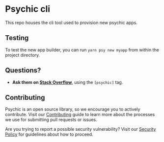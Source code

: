 # Psychic cli

This repo houses the cli tool used to provision new psychic apps.

## Testing

To test the new app builder, you can run `yarn psy new myapp` from within the project directory.

## Questions?

- **Ask them on [Stack Overflow](https://stackoverflow.com)**, using the `[psychic]` tag.

## Contributing

Psychic is an open source library, so we encourage you to actively contribute. Visit our [Contributing](https://github.com/rvohealth/psychic-cli/CONTRIBUTING.md) guide to learn more about the processes we use for submitting pull requests or issues.

Are you trying to report a possible security vulnerability? Visit our [Security Policy](https://github.com/rvohealth/psychic-cli/SECURITY.md) for guidelines about how to proceed.
